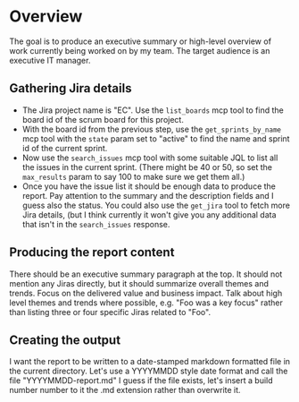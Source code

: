 # Overview

The goal is to produce an executive summary or high-level overview of work
currently being worked on by my team. The target audience is an executive IT
manager.

## Gathering Jira details

- The Jira project name is "EC". Use the `list_boards` mcp tool to find the
  board id of the scrum board for this project.
- With the board id from the previous step, use the `get_sprints_by_name`
  mcp tool with the `state` param set to "active" to find the name and sprint
  id of the current sprint.
- Now use the `search_issues` mcp tool with some suitable JQL to list all the
  issues in the current sprint. (There might be 40 or 50, so set the `max_results`
  param to say 100 to make sure we get them all.)
- Once you have the issue list it should be enough data to produce the report. Pay
  attention to the summary and the description fields and I guess also the status.
  You could also use the `get_jira` tool to fetch more Jira details, (but I think
  currently it won't give you any additional data that isn't in the `search_issues`
  response.

## Producing the report content

There should be an executive summary paragraph at the top. It should not
mention any Jiras directly, but it should summarize overall themes and trends.
Focus on the delivered value and business impact. Talk about high level themes
and trends where possible, e.g. "Foo was a key focus" rather than listing
three or four specific Jiras related to "Foo".

## Creating the output

I want the report to be written to a date-stamped markdown formatted file in
the current directory. Let's use a YYYYMMDD style date format and call the file
"YYYYMMDD-report.md" I guess if the file exists, let's insert a build number
number to it the .md extension rather than overwrite it.
